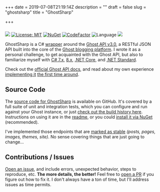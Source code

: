 +++
date = 2019-07-08T21:19:14Z
description = ""
draft = false
slug = "ghostsharp"
title = "GhostSharp"

+++


<style type="text/css">
    #badges img { display: inline; }
</style>    

<p id="badges" style="padding-top:10px;">
    <a href="https://github.com/grantwinney/GhostSharp"><img src="https://github.com/grantwinney/GhostSharp/actions/workflows/dotnet.yml/badge.svg"/></a>
    <a href="https://opensource.org/licenses/MIT"><img src="https://img.shields.io/badge/License-MIT-green.svg" alt="License: MIT"></a>
    <a href="https://www.nuget.org/packages/GhostSharp"><img src="https://img.shields.io/nuget/v/GhostSharp.svg" alt="NuGet"></a>
    <a href="https://www.codefactor.io/repository/github/grantwinney/ghostsharp"><img src="https://www.codefactor.io/repository/github/grantwinney/ghostsharp/badge" alt="CodeFactor"></a>
    <!--<a href="https://www.codetriage.com/grantwinney/ghostsharp"><img src="https://www.codetriage.com/grantwinney/ghostsharp/badges/users.svg" alt="Open Source Helpers"></a>-->
    <img src="https://img.shields.io/github/languages/top/grantwinney/GhostSharp.svg" alt="Language">
    <a href="https://twitter.com/intent/tweet?url=https%3A%2F%2Fgithub.com%2Fgrantwinney%2FGhostSharp&text=GhostSharp,%20a%20C%23%20Wrapper%20for%20the%20Ghost%20API&hashtags=tryghost,api"><img src="https://img.shields.io/twitter/url/http/shields.io.svg" /></a>
</p>

GhostSharp is a C# [wrapper](__GHOST_URL__/what-is-an-api-wrapper-and-how-do-i-write-one/) around the [Ghost API v3.0](https://ghost.org/docs/api/v3/), a RESTful JSON API built into the core of the [Ghost blogging platform](https://ghost.org/). I wrote it as a personal challenge, to get acquainted with the Ghost API, but also to familiarize myself with [C# 7.x](https://docs.microsoft.com/en-us/dotnet/csharp/whats-new/csharp-7), [8.x](https://docs.microsoft.com/en-us/dotnet/csharp/whats-new/csharp-8), [.NET Core](https://docs.microsoft.com/en-us/dotnet/core/about), and [.NET Standard](https://devblogs.microsoft.com/dotnet/introducing-net-standard/).

Check out the [official Ghost API docs](https://docs.ghost.org/api/), and read about my own experience [implementing it](__GHOST_URL__/gems-ci-and-the-ghost-content-api-20/)  [the first time around](__GHOST_URL__/ghost-admin-api-v20/).

## Source Code

The [source code for GhostSharp](https://github.com/grantwinney/GhostSharp) is available on GitHub. It's covered by a full suite of unit and integration tests, which you can configure and run against your Ghost instance, or just [check out the build history here](https://travis-ci.org/github/grantwinney/GhostSharp/builds). Instructions on using it are in the [readme](https://github.com/grantwinney/GhostSharp), or you could [install it via NuGet](https://www.nuget.org/packages/GhostSharp/) (recommended).

I've implemented those endpoints that are [marked as stable](https://docs.ghost.org/api/admin/#endpoints)  _(posts, pages, images, themes, site)_. No sense covering things that are just going to change...

## Contributions / Issues

[Open an issue](https://github.com/grantwinney/GhostSharp/issues/new), and include errors, unexpected behavior, steps to reproduce, etc. **The more details, the better!** Feel free to [open a PR](https://github.com/grantwinney/GhostSharp/compare) if you figure out how to fix it. I don't always have a ton of time, but I'll address issues as time permits.

